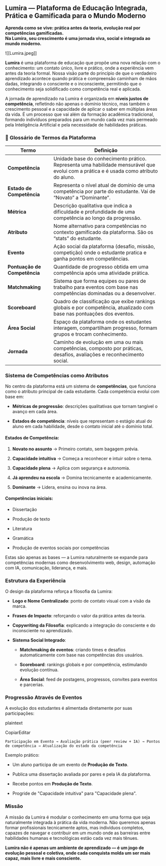 ## Lumira — Plataforma de Educação Integrada, Prática e Gamificada para o Mundo Moderno
**Aprenda como se vive: prática antes da teoria, evolução real por competências gamificadas.**  
**Na Lumira, seu crescimento é uma jornada viva, social e integrada ao mundo moderno.**

![[Lumira.jpeg]]

**Lumira** é uma plataforma de educação que propõe uma nova relação com o conhecimento: um contato único, livre e prático, onde a experiência vem antes da teoria formal. Nossa visão parte do princípio de que o verdadeiro aprendizado acontece quando prática e compreensão caminham de mãos dadas, integrando o consciente e o inconsciente, permitindo que o conhecimento seja solidificado como competência real e aplicada.

A jornada de aprendizado na Lumira é organizada em **níveis justos de competência**, refletindo não apenas o domínio técnico, mas também o crescimento pessoal e a capacidade de aplicar o saber em múltiplas áreas da vida. É um processo que vai além da formação acadêmica tradicional, formando indivíduos preparados para um mundo cada vez mais permeado pela Inteligência Artificial e pela necessidade de habilidades práticas.

### 📘 **Glossário de Termos da Plataforma**

| Termo                        | Definição                                                                                                                             |
| ---------------------------- | ------------------------------------------------------------------------------------------------------------------------------------- |
| **Competência**              | Unidade base do conhecimento prático. Representa uma habilidade mensurável que evolui com a prática e é usada como atributo do aluno. |
| **Estado de Competência**    | Representa o nível atual de domínio de uma competência por parte do estudante. Vai de “Novato” a “Dominante”.                         |
| **Métrica**                  | Descrição qualitativa que indica a dificuldade e profundidade de uma competência ao longo da progressão.                              |
| **Atributo**                 | Nome alternativo para competências no contexto gamificado da plataforma. São os “stats” do estudante.                                 |
| **Evento**                   | Ação social da plataforma (desafio, missão, competição) onde o estudante pratica e ganha pontos em competências.                      |
| **Pontuação de Competência** | Quantidade de progresso obtida em uma competência após uma atividade prática.                                                         |
| **Matchmaking**              | Sistema que forma equipes ou pares de trabalho para eventos com base nas competências dominadas ou a desenvolver.                     |
| **Scoreboard**               | Quadro de classificação que exibe rankings globais e por competência, atualizado com base nas pontuações dos eventos.                 |
| **Área Social**              | Espaço da plataforma onde os estudantes interagem, compartilham progresso, formam grupos e trocam conhecimento.                       |
| **Jornada**                  | Caminho de evolução em uma ou mais competências, composto por práticas, desafios, avaliações e reconhecimento social.                 |

### Sistema de Competências como Atributos

No centro da plataforma está um sistema de **competências**, que funciona como o atributo principal de cada estudante. Cada competência evolui com base em:

- **Métricas de progressão**: descrições qualitativas que tornam tangível o avanço em cada área.
    
- **Estados de competência**: níveis que representam o estágio atual do aluno em cada habilidade, desde o contato inicial até o domínio total.
    

#### Estados de Competência:

1. **Novato no assunto** → Primeiro contato, sem bagagem prévia.
    
2. **Capacidade intuitiva** → Começa a reconhecer e intuir sobre o tema.
    
3. **Capacidade plena** → Aplica com segurança e autonomia.
    
4. **Já aprendeu na escola** → Domina tecnicamente e academicamente.
    
5. **Dominante** → Lidera, ensina ou inova na área.
    

#### Competências iniciais:

- Dissertação
    
- Produção de texto
    
- Literatura
    
- Gramática
    
- Produção de eventos sociais por competências
    

Estas são apenas as bases — a Lumira naturalmente se expande para competências modernas como desenvolvimento web, design, automação com IA, comunicação, liderança, e mais.

### Estrutura da Experiência

O design da plataforma reforça a filosofia da Lumira:

- **Logo e Nome Centralizado**: ponto de contato visual com a visão da marca.
    
- **Frases de Impacto**: reforçando o valor da prática antes da teoria.
    
- **Copywriting da Filosofia**: explicando a integração do consciente e do inconsciente no aprendizado.
    
- **Sistema Social Integrado**:
    
    - **Matchmaking de eventos**: criando times e desafios automaticamente com base nas competências dos usuários.
        
    - **Scoreboard**: rankings globais e por competência, estimulando evolução contínua.
        
    - **Área Social**: feed de postagens, progressos, convites para eventos e parcerias.
        

### Progressão Através de Eventos

A evolução dos estudantes é alimentada diretamente por suas participações:

plaintext

CopiarEditar

`Participação em Evento → Avaliação prática (peer review + IA) → Pontos de competência → Atualização do estado da competência`

Exemplo prático:

- Um aluno participa de um evento de **Produção de Texto**.
    
- Publica uma dissertação avaliada por pares e pela IA da plataforma.
    
- Recebe pontos em **Produção de Texto**.
    
- Progride de "Capacidade intuitiva" para "Capacidade plena".
    

### Missão

A missão da Lumira é modular o conhecimento em uma forma que seja naturalmente integrada à prática da vida moderna. Não queremos apenas formar profissionais tecnicamente aptos, mas indivíduos completos, capazes de navegar e contribuir em um mundo onde as barreiras entre habilidades humanas e tecnológicas estão cada vez mais tênues.

**Lumira não é apenas um ambiente de aprendizado — é um jogo de evolução pessoal e coletiva, onde cada conquista molda um ser mais capaz, mais livre e mais consciente.**